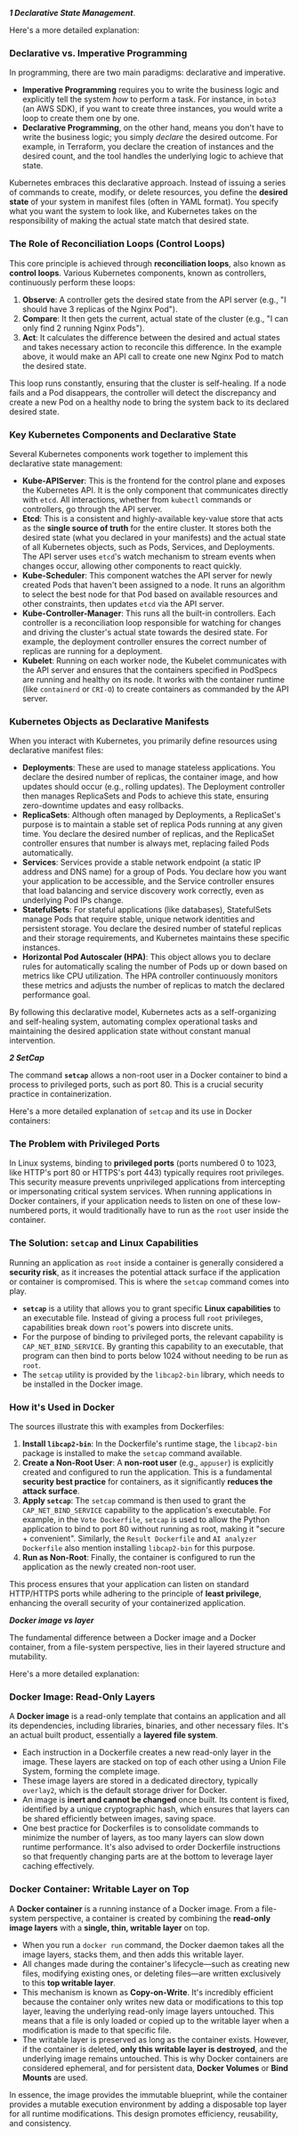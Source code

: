  ***1 Declarative State Management***.

Here's a more detailed explanation:

### Declarative vs. Imperative Programming
In programming, there are two main paradigms: declarative and imperative.
*   **Imperative Programming** requires you to write the business logic and explicitly tell the system *how* to perform a task. For instance, in `boto3` (an AWS SDK), if you want to create three instances, you would write a loop to create them one by one.
*   **Declarative Programming**, on the other hand, means you don't have to write the business logic; you simply *declare* the desired outcome. For example, in Terraform, you declare the creation of instances and the desired count, and the tool handles the underlying logic to achieve that state.

Kubernetes embraces this declarative approach. Instead of issuing a series of commands to create, modify, or delete resources, you define the **desired state** of your system in manifest files (often in YAML format). You specify what you want the system to look like, and Kubernetes takes on the responsibility of making the actual state match that desired state.

### The Role of Reconciliation Loops (Control Loops)
This core principle is achieved through **reconciliation loops**, also known as **control loops**. Various Kubernetes components, known as controllers, continuously perform these loops:
1.  **Observe**: A controller gets the desired state from the API server (e.g., "I should have 3 replicas of the Nginx Pod").
2.  **Compare**: It then gets the current, actual state of the cluster (e.g., "I can only find 2 running Nginx Pods").
3.  **Act**: It calculates the difference between the desired and actual states and takes necessary action to reconcile this difference. In the example above, it would make an API call to create one new Nginx Pod to match the desired state.

This loop runs constantly, ensuring that the cluster is self-healing. If a node fails and a Pod disappears, the controller will detect the discrepancy and create a new Pod on a healthy node to bring the system back to its declared desired state.

### Key Kubernetes Components and Declarative State
Several Kubernetes components work together to implement this declarative state management:
*   **Kube-APIServer**: This is the frontend for the control plane and exposes the Kubernetes API. It is the only component that communicates directly with `etcd`. All interactions, whether from `kubectl` commands or controllers, go through the API server.
*   **Etcd**: This is a consistent and highly-available key-value store that acts as the **single source of truth** for the entire cluster. It stores both the desired state (what you declared in your manifests) and the actual state of all Kubernetes objects, such as Pods, Services, and Deployments. The API server uses `etcd`'s watch mechanism to stream events when changes occur, allowing other components to react quickly.
*   **Kube-Scheduler**: This component watches the API server for newly created Pods that haven't been assigned to a node. It runs an algorithm to select the best node for that Pod based on available resources and other constraints, then updates `etcd` via the API server.
*   **Kube-Controller-Manager**: This runs all the built-in controllers. Each controller is a reconciliation loop responsible for watching for changes and driving the cluster's actual state towards the desired state. For example, the deployment controller ensures the correct number of replicas are running for a deployment.
*   **Kubelet**: Running on each worker node, the Kubelet communicates with the API server and ensures that the containers specified in PodSpecs are running and healthy on its node. It works with the container runtime (like `containerd` or `CRI-O`) to create containers as commanded by the API server.

### Kubernetes Objects as Declarative Manifests
When you interact with Kubernetes, you primarily define resources using declarative manifest files:
*   **Deployments**: These are used to manage stateless applications. You declare the desired number of replicas, the container image, and how updates should occur (e.g., rolling updates). The Deployment controller then manages ReplicaSets and Pods to achieve this state, ensuring zero-downtime updates and easy rollbacks.
*   **ReplicaSets**: Although often managed by Deployments, a ReplicaSet's purpose is to maintain a stable set of replica Pods running at any given time. You declare the desired number of replicas, and the ReplicaSet controller ensures that number is always met, replacing failed Pods automatically.
*   **Services**: Services provide a stable network endpoint (a static IP address and DNS name) for a group of Pods. You declare how you want your application to be accessible, and the Service controller ensures that load balancing and service discovery work correctly, even as underlying Pod IPs change.
*   **StatefulSets**: For stateful applications (like databases), StatefulSets manage Pods that require stable, unique network identities and persistent storage. You declare the desired number of stateful replicas and their storage requirements, and Kubernetes maintains these specific instances.
*   **Horizontal Pod Autoscaler (HPA)**: This object allows you to declare rules for automatically scaling the number of Pods up or down based on metrics like CPU utilization. The HPA controller continuously monitors these metrics and adjusts the number of replicas to match the declared performance goal.

By following this declarative model, Kubernetes acts as a self-organizing and self-healing system, automating complex operational tasks and maintaining the desired application state without constant manual intervention.


***2 SetCap***

The command **`setcap`** allows a non-root user in a Docker container to bind a process to privileged ports, such as port 80. This is a crucial security practice in containerization.

Here's a more detailed explanation of `setcap` and its use in Docker containers:

### The Problem with Privileged Ports
In Linux systems, binding to **privileged ports** (ports numbered 0 to 1023, like HTTP's port 80 or HTTPS's port 443) typically requires root privileges. This security measure prevents unprivileged applications from intercepting or impersonating critical system services. When running applications in Docker containers, if your application needs to listen on one of these low-numbered ports, it would traditionally have to run as the `root` user inside the container.

### The Solution: `setcap` and Linux Capabilities
Running an application as `root` inside a container is generally considered a **security risk**, as it increases the potential attack surface if the application or container is compromised. This is where the `setcap` command comes into play.

*   **`setcap`** is a utility that allows you to grant specific **Linux capabilities** to an executable file. Instead of giving a process full `root` privileges, capabilities break down `root`'s powers into discrete units.
*   For the purpose of binding to privileged ports, the relevant capability is `CAP_NET_BIND_SERVICE`. By granting this capability to an executable, that program can then bind to ports below 1024 without needing to be run as `root`.
*   The `setcap` utility is provided by the `libcap2-bin` library, which needs to be installed in the Docker image.

### How it's Used in Docker
The sources illustrate this with examples from Dockerfiles:
1.  **Install `libcap2-bin`**: In the Dockerfile's runtime stage, the `libcap2-bin` package is installed to make the `setcap` command available.
2.  **Create a Non-Root User**: A **non-root user** (e.g., `appuser`) is explicitly created and configured to run the application. This is a fundamental **security best practice** for containers, as it significantly **reduces the attack surface**.
3.  **Apply `setcap`**: The `setcap` command is then used to grant the `CAP_NET_BIND_SERVICE` capability to the application's executable. For example, in the `Vote Dockerfile`, `setcap` is used to allow the Python application to bind to port 80 without running as root, making it "secure + convenient". Similarly, the `Result Dockerfile` and `AI analyzer Dockerfile` also mention installing `libcap2-bin` for this purpose.
4.  **Run as Non-Root**: Finally, the container is configured to run the application as the newly created non-root user.

This process ensures that your application can listen on standard HTTP/HTTPS ports while adhering to the principle of **least privilege**, enhancing the overall security of your containerized application.


***Docker image vs layer***

The fundamental difference between a Docker image and a Docker container, from a file-system perspective, lies in their layered structure and mutability.

Here's a more detailed explanation:

### Docker Image: Read-Only Layers
A **Docker image** is a read-only template that contains an application and all its dependencies, including libraries, binaries, and other necessary files. It's an actual built product, essentially a **layered file system**.
*   Each instruction in a Dockerfile creates a new read-only layer in the image. These layers are stacked on top of each other using a Union File System, forming the complete image.
*   These image layers are stored in a dedicated directory, typically `overlay2`, which is the default storage driver for Docker.
*   An image is **inert and cannot be changed** once built. Its content is fixed, identified by a unique cryptographic hash, which ensures that layers can be shared efficiently between images, saving space.
*   One best practice for Dockerfiles is to consolidate commands to minimize the number of layers, as too many layers can slow down runtime performance. It's also advised to order Dockerfile instructions so that frequently changing parts are at the bottom to leverage layer caching effectively.

### Docker Container: Writable Layer on Top
A **Docker container** is a running instance of a Docker image. From a file-system perspective, a container is created by combining the **read-only image layers** with a **single, thin, writable layer** on top.
*   When you run a `docker run` command, the Docker daemon takes all the image layers, stacks them, and then adds this writable layer.
*   All changes made during the container's lifecycle—such as creating new files, modifying existing ones, or deleting files—are written exclusively to this **top writable layer**.
*   This mechanism is known as **Copy-on-Write**. It's incredibly efficient because the container only writes new data or modifications to this top layer, leaving the underlying read-only image layers untouched. This means that a file is only loaded or copied up to the writable layer when a modification is made to that specific file.
*   The writable layer is preserved as long as the container exists. However, if the container is deleted, **only this writable layer is destroyed**, and the underlying image remains untouched. This is why Docker containers are considered ephemeral, and for persistent data, **Docker Volumes** or **Bind Mounts** are used.

In essence, the image provides the immutable blueprint, while the container provides a mutable execution environment by adding a disposable top layer for all runtime modifications. This design promotes efficiency, reusability, and consistency.
